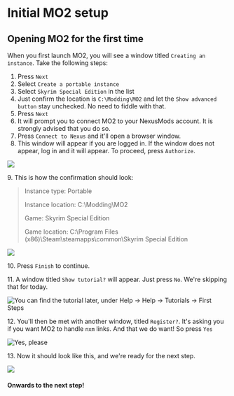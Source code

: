 # Initial MO2 setup

## Opening MO2 for the first time

When you first launch MO2, you will see a window titled `Creating an instance`. Take the following steps:

1. Press `Next`
2. Select `Create a portable instance`
3. Select `Skyrim Special Edition` in the list
4. Just confirm the location is `C:\Modding\MO2` and let the `Show advanced button` stay unchecked. No need to fiddle with that.
5. Press `Next`
6. It will prompt you to connect MO2 to your NexusMods account. It is strongly advised that you do so.
7. Press `Connect to Nexus` and it'll open a browser window.
8. This window will appear if you are logged in. If the window does not appear, log in and it will appear. To proceed, press `Authorize`.

![](https://sxcu.net/5BiwaBxJl.png)

9\. This is how the confirmation should look:

> Instance type: Portable
>
> Instance location: C:\Modding\MO2
>
> Game: Skyrim Special Edition
>
> Game location: C:\Program Files (x86)\Steam\steamapps\common\Skyrim Special Edition

![](https://sxcu.net/5Bixkh\_4O.gif)

10\. Press `Finish` to continue.

11\. A window titled `Show tutorial?` will appear. Just press `No`. We're skipping that for today.

![You can find the tutorial later, under Help -> Help -> Tutorials -> First Steps](https://sxcu.net/5BitYCtUM.png)

12\. You'll then be met with another window, titled `Register?`. It's asking you if you want MO2 to handle `nxm` links. And that we do want! So press `Yes`

![Yes, please](https://sxcu.net/5BiugNd33.png)

13\. Now it should look like this, and we're ready for the next step.

![](https://sxcu.net/5BiDoUbtD.png)

#### Onwards to the next step!
